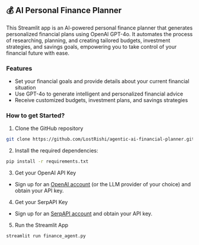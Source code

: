 ## 💰 AI Personal Finance Planner
This Streamlit app is an AI-powered personal finance planner that generates personalized financial plans using OpenAI GPT-4o. It automates the process of researching, planning, and creating tailored budgets, investment strategies, and savings goals, empowering you to take control of your financial future with ease.

### Features
- Set your financial goals and provide details about your current financial situation
- Use GPT-4o to generate intelligent and personalized financial advice
- Receive customized budgets, investment plans, and savings strategies

### How to get Started?

1. Clone the GitHub repository

```bash
git clone https://github.com/LostRishi/agentic-ai-financial-planner.git
```
2. Install the required dependencies:

```bash
pip install -r requirements.txt
```
3. Get your OpenAI API Key

- Sign up for an [OpenAI account](https://platform.openai.com/) (or the LLM provider of your choice) and obtain your API key.

4. Get your SerpAPI Key

- Sign up for an [SerpAPI account](https://serpapi.com/) and obtain your API key.

5. Run the Streamlit App
```bash
streamlit run finance_agent.py
```
